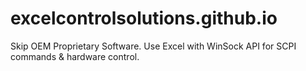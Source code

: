 # excelcontrolsolutions.github.io
Skip OEM Proprietary Software. Use Excel with WinSock API for SCPI commands &amp; hardware control.
